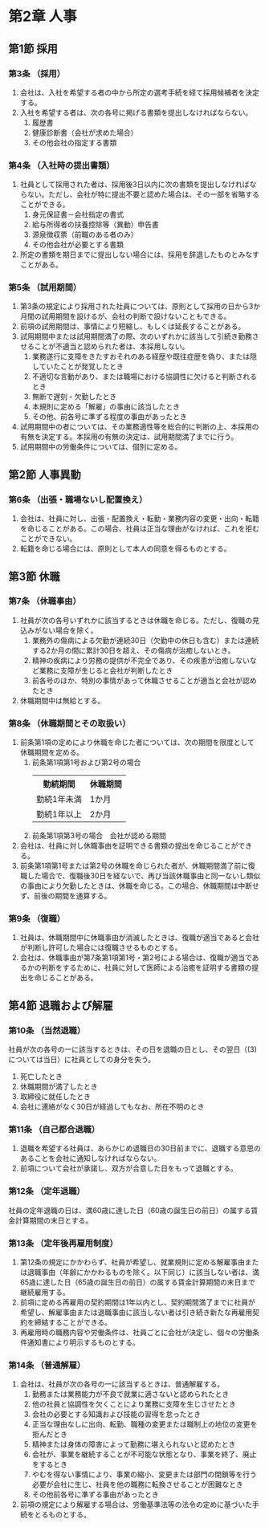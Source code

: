 # 第2章 人事

## 第1節 採用

### 第3条 （採用）

1. 会社は、入社を希望する者の中から所定の選考手続を経て採用候補者を決定する。
2. 入社を希望する者は、次の各号に掲げる書類を提出しなければならない。
    1. 履歴書
    2. 健康診断書（会社が求めた場合）
    3. その他会社の指定する書類

### 第4条 （入社時の提出書類）

1. 社員として採用された者は、採用後3日以内に次の書類を提出しなければならない。ただし、会社が特に提出不要と認めた場合は、その一部を省略することができる。
    1. 身元保証書－会社指定の書式
    2. 給与所得者の扶養控除等（異動）申告書
    3. 源泉徴収票（前職のある者のみ）
    4. その他会社が必要とする書類
2. 所定の書類を期日までに提出しない場合には、採用を辞退したものとみなすことがある。

### 第5条 （試用期間）

1. 第3条の規定により採用された社員については、原則として採用の日から3か月間の試用期間を設けるが、会社の判断で設けないこともできる。
2. 前項の試用期間は、事情により短縮し、もしくは延長することがある。
3. 試用期間中または試用期間満了の際、次のいずれかに該当して引続き勤務させることが不適当と認められた者は、本採用しない。
    1. 業務遂行に支障をきたすおそれのある経歴や既往症歴を偽り、または隠していたことが発覚したとき
    2. 不適切な言動があり、または職場における協調性に欠けると判断されるとき
    3. 無断で遅刻・欠勤したとき
    4. 本規則に定める「解雇」の事由に該当したとき
    5. その他、前各号に準ずる程度の事由があったとき
4. 試用期間中の者については、その業務適性等を総合的に判断の上、本採用の有無を決定する。本採用の有無の決定は、試用期間満了までに行う。
5. 試用期間中の労働条件については、個別に定める。

## 第2節 人事異動

### 第6条 （出張・職場ないし配置換え）

1. 会社は、社員に対し、出張・配置換え・転勤・業務内容の変更・出向・転籍を命じることがある。この場合、社員は正当な理由がなければ、これを拒むことができない。
2. 転籍を命じる場合には、原則として本人の同意を得るものとする。

## 第3節 休職

### 第7条 （休職事由）

1. 社員が次の各号いずれかに該当するときは休職を命じる。ただし、復職の見込みがない場合を除く。
    1. 業務外の傷病による欠勤が連続30日（欠勤中の休日も含む）または連続する2か月の間に累計30日を超え、その傷病が治癒しないとき。
    2. 精神の疾病により労務の提供が不完全であり、その疾患が治癒しないなど業務に支障が生じると会社が判断したとき
    3. 前各号のほか、特別の事情があって休職させることが適当と会社が認めたとき
2. 休職期間中は無給とする。

### 第8条 （休職期間とその取扱い）

1. 前条第1項の定めにより休職を命じた者については、次の期間を限度として休職期間を定める。
    1. 前条第1項第1号および第2号の場合
       <table>
         <tr><th>勤続期間</th><th>休職期間</th></tr>
         <tr><td>勤続1年未満</td><td>1か月</td></tr>
         <tr><td>勤続1年以上</td><td>2か月</td></tr>
       </table>
    2. 前条第1項第3号の場合　会社が認める期間
2. 会社は、社員に対し休職事由を証明できる書類の提出を命じることができる。
3. 前条第1項第1号または第2号の休職を命じられた者が、休職期間満了前に復職した場合で、復職後30日を経ないで、再び当該休職事由と同一ないし類似の事由により欠勤したときは、休職を命じる。この場合、休職期間は中断せず、前後の期間を通算する。

### 第9条 （復職）

1. 社員は、休職期間中に休職事由が消滅したときは、復職が適当であると会社が判断し許可した場合には復職させるものとする。
2. 会社は、休職事由が第7条第1項第1号・第2号による場合は、復職が適当であるかの判断をするために、社員に対して医師による治癒を証明する書類の提出を命じることがある。

## 第4節 退職および解雇

### 第10条  （当然退職）

社員が次の各号の一に該当するときは、その日を退職の日とし、その翌日（(3)については当日）に社員としての身分を失う。

1. 死亡したとき
2. 休職期間が満了したとき
3. 取締役に就任したとき
4. 会社に連絡がなく30日が経過してもなお、所在不明のとき

### 第11条  （自己都合退職）

1. 退職を希望する社員は、あらかじめ退職日の30日前までに、退職する意思のあることを会社に通知しなければならない。
2. 前項について会社が承諾し、双方が合意した日をもって退職とする。

### 第12条  （定年退職）

社員の定年退職の日は、満60歳に達した日（60歳の誕生日の前日）の属する賃金計算期間の末日とする。

### 第13条  （定年後再雇用制度）

1. 第12条の規定にかかわらず、社員が希望し、就業規則に定める解雇事由または退職事由（年齢にかかわるものを除く。以下同じ）に該当しない者は、満65歳に達した日（65歳の誕生日の前日）の属する賃金計算期間の末日まで継続雇用する。
2. 前項に定める再雇用の契約期間は1年以内とし、契約期間満了までに社員が希望し、解雇事由または退職事由に該当しない者は引き続き新たな再雇用契約を締結することができる。
3. 再雇用時の職務内容や労働条件は、社員ごとに会社が決定し、個々の労働条件通知書により明示するものとする。

### 第14条  （普通解雇）

1. 会社は、社員が次の各号の一に該当するときは、普通解雇する。
    1. 勤務または業務能力が不良で就業に適さないと認められたとき
    2. 他の社員と協調性を欠くことにより業務に支障を生じさせたとき
    3. 会社の必要とする知識および技能の習得を怠ったとき
    4. 正当な理由なしに出向、転勤、職種の変更または職制上の地位の変更を拒んだとき
    5. 精神または身体の障害によって勤務に堪えられないと認めたとき
    6. 会社が、事業を継続することが不可能な状態となり、事業を終了、廃止をするとき
    7. やむを得ない事情により、事業の縮小、変更または部門の閉鎖等を行う必要が会社に生じ、社員を他の職務に転換させることが困難なとき
    8. その他前各号に準ずる事由があったとき
2. 前項の規定により解雇する場合は、労働基準法等の法令の定めに基づいた手続をとるものとする。
